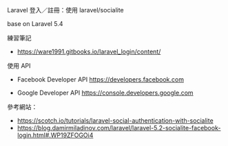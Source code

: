 Laravel 登入／註冊：使用 laravel/socialite

base on Laravel 5.4

練習筆記
* https://ware1991.gitbooks.io/laravel_login/content/

使用 API
* Facebook Developer API
https://developers.facebook.com

* Google Developer API 
https://console.developers.google.com

參考網站： 
* https://scotch.io/tutorials/laravel-social-authentication-with-socialite 
* https://blog.damirmiladinov.com/laravel/laravel-5.2-socialite-facebook-login.html#.WP19ZFOGOi4
